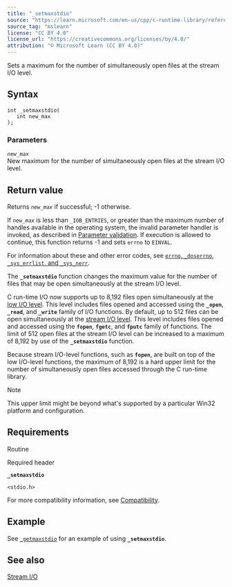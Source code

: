 ```yaml
---
title: "_setmaxstdio"
source: "https://learn.microsoft.com/en-us/cpp/c-runtime-library/reference/setmaxstdio?view=msvc-170"
source_tag: "mslearn"
license: "CC BY 4.0"
license_url: "https://creativecommons.org/licenses/by/4.0/"
attribution: "© Microsoft Learn (CC BY 4.0)"
---
```

Sets a maximum for the number of simultaneously open files at the stream I/O level.

## Syntax

```
int _setmaxstdio(
   int new_max
);
```

### Parameters

_`new_max`_  
New maximum for the number of simultaneously open files at the stream I/O level.

## Return value

Returns _`new_max`_ if successful; -1 otherwise.

If _`new_max`_ is less than `_IOB_ENTRIES`, or greater than the maximum number of handles available in the operating system, the invalid parameter handler is invoked, as described in [Parameter validation](https://learn.microsoft.com/en-us/cpp/c-runtime-library/parameter-validation?view=msvc-170). If execution is allowed to continue, this function returns -1 and sets `errno` to `EINVAL`.

For information about these and other error codes, see [`errno`, `_doserrno`, `_sys_errlist`, and `_sys_nerr`](https://learn.microsoft.com/en-us/cpp/c-runtime-library/errno-doserrno-sys-errlist-and-sys-nerr?view=msvc-170).

The **`_setmaxstdio`** function changes the maximum value for the number of files that may be open simultaneously at the stream I/O level.

C run-time I/O now supports up to 8,192 files open simultaneously at the [low I/O level](https://learn.microsoft.com/en-us/cpp/c-runtime-library/low-level-i-o?view=msvc-170). This level includes files opened and accessed using the **`_open`**, **`_read`**, and **`_write`** family of I/O functions. By default, up to 512 files can be open simultaneously at the [stream I/O level](https://learn.microsoft.com/en-us/cpp/c-runtime-library/stream-i-o?view=msvc-170). This level includes files opened and accessed using the **`fopen`**, **`fgetc`**, and **`fputc`** family of functions. The limit of 512 open files at the stream I/O level can be increased to a maximum of 8,192 by use of the **`_setmaxstdio`** function.

Because stream I/O-level functions, such as **`fopen`**, are built on top of the low I/O-level functions, the maximum of 8,192 is a hard upper limit for the number of simultaneously open files accessed through the C run-time library.

Note

This upper limit might be beyond what's supported by a particular Win32 platform and configuration.

## Requirements

Routine

Required header

**`_setmaxstdio`**

`<stdio.h>`

For more compatibility information, see [Compatibility](https://learn.microsoft.com/en-us/cpp/c-runtime-library/compatibility?view=msvc-170).

## Example

See [`_getmaxstdio`](https://learn.microsoft.com/en-us/cpp/c-runtime-library/reference/getmaxstdio?view=msvc-170) for an example of using **`_setmaxstdio`**.

## See also

[Stream I/O](https://learn.microsoft.com/en-us/cpp/c-runtime-library/stream-i-o?view=msvc-170)
